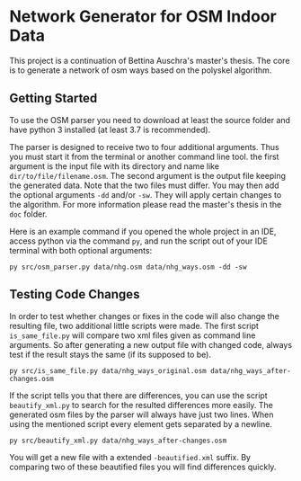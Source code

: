 # Network Generator for OSM Indoor Data

This project is a continuation of Bettina Auschra's master's thesis. The core is to generate a network of osm ways based on the polyskel algorithm.


## Getting Started

To use the OSM parser you need to download at least the source folder and have python 3 installed (at least 3.7 is recommended).

The parser is designed to receive two to four additional arguments. Thus you must start it from the terminal or another command line tool. the first argument is the input file with its directory and name like `dir/to/file/filename.osm`. The second argument is the output file keeping the generated data. Note that the two files must differ. You may then add the optional arguments `-dd` and/or `-sw`. They will apply certain changes to the algorithm. For more information please read the master's thesis in the `doc` folder.

Here is an example command if you opened the whole project in an IDE, access python via the command `py`, and run the script out of your IDE terminal with both optional arguments:
```
py src/osm_parser.py data/nhg.osm data/nhg_ways.osm -dd -sw
```

## Testing Code Changes

In order to test whether changes or fixes in the code will also change the resulting file, two additional little scripts were made. The first script `is_same_file.py` will compare two xml files given as command line arguments. So after generating a new output file with changed code, always test if the result stays the same (if its supposed to be).
```
py src/is_same_file.py data/nhg_ways_original.osm data/nhg_ways_after-changes.osm
```

If the script tells you that there are differences, you can use the script `beautify_xml.py` to search for the resulted differences more easily. The generated osm files by the parser will always have just two lines. When using the mentioned script every element gets separated by a newline.
```
py src/beautify_xml.py data/nhg_ways_after-changes.osm
```

You will get a new file with a extended `-beautified.xml` suffix. By comparing two of these beautified files you will find differences quickly.

